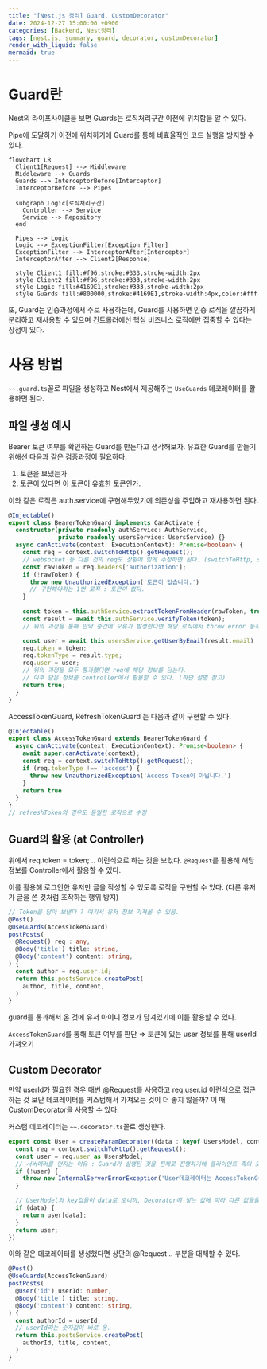 ```yaml
---
title: "[Nest.js 정리] Guard, CustomDecorator"
date: 2024-12-27 15:00:00 +0900
categories: [Backend, Nest정리]
tags: [nest.js, summary, guard, decorator, customDecorator]
render_with_liquid: false
mermaid: true
---
```


# Guard란

Nest의 라이프사이클을 보면 Guards는 로직처리구간 이전에 위치함을 알 수 있다.

Pipe에 도달하기 이전에 위치하기에 Guard를 통해 비효율적인 코드 실행을 방지할 수 있다.

```mermaid
flowchart LR
  Client1[Request] --> Middleware
  Middleware --> Guards
  Guards --> InterceptorBefore[Interceptor]
  InterceptorBefore --> Pipes

  subgraph Logic[로직처리구간]
    Controller --> Service
    Service --> Repository
  end

  Pipes --> Logic
  Logic --> ExceptionFilter[Exception Filter]
  ExceptionFilter --> InterceptorAfter[Interceptor]
  InterceptorAfter --> Client2[Response]
 
  style Client1 fill:#f96,stroke:#333,stroke-width:2px
  style Client2 fill:#f96,stroke:#333,stroke-width:2px
  style Logic fill:#4169E1,stroke:#333,stroke-width:2px
  style Guards fill:#800000,stroke:#4169E1,stroke-width:4px,color:#fff
```

또, Guard는 인증과정에서 주로 사용하는데, Guard를 사용하면 인증 로직을 깔끔하게 분리하고 재사용할 수 있으며 컨트롤러에선 핵심 비즈니스 로직에만 집중할 수 있다는 장점이 있다.

# 사용 방법

`~~.guard.ts`꼴로 파일을 생성하고 Nest에서 제공해주는 `UseGuards` 데코레이터를 활용하면 된다.

## 파일 생성 예시

Bearer 토큰 여부를 확인하는 Guard를 만든다고 생각해보자. 유효한 Guard를 만들기 위해선 다음과 같은 검증과정이 필요하다.

1. 토큰을 보냈는가
2. 토큰이 있다면 이 토큰이 유효한 토큰인가.

이와 같은 로직은 auth.service에 구현해두었기에 의존성을 주입하고 재사용하면 된다.

```ts
@Injectable()
export class BearerTokenGuard implements CanActivate {
  constructor(private readonly authService: AuthService,
              private readonly usersService: UsersService) {}
  async canActivate(context: ExecutionContext): Promise<boolean> {
    const req = context.switchToHttp().getRequest();
    // websocket 등 다른 것의 req도 상황에 맞게 수정하면 된다. (switchToHttp, switchToWs, switchToRpc)
    const rawToken = req.headers['authorization'];
    if (!rawToken) {
      throw new UnauthorizedException('토큰이 없습니다.')
      // 구현해야하는 1번 로직 : 토큰이 없다.
    }
    
    const token = this.authService.extractTokenFromHeader(rawToken, true);
    const result = await this.authService.verifyToken(token);
    // 위의 과정을 통해 만약 중간에 오류가 발생한다면 해당 로직에서 throw error 동작을 진행할 것임.

    const user = await this.usersService.getUserByEmail(result.email)
    req.token = token;
    req.tokenType = result.type;
    req.user = user;
    // 위의 과정을 모두 통과했다면 req에 해당 정보를 담는다.
    // 이후 담은 정보를 controller에서 활용할 수 있다. (하단 설명 참고)
    return true;
  }
}
```

AccessTokenGuard, RefreshTokenGuard 는 다음과 같이 구현할 수 있다.

```ts
@Injectable()
export class AccessTokenGuard extends BearerTokenGuard {
  async canActivate(context: ExecutionContext): Promise<boolean> {
    await super.canActivate(context);
    const req = context.switchToHttp().getRequest();
    if (req.tokenType !== 'access') {
      throw new UnauthorizedException('Access Token이 아닙니다.')
    }
    return true
  }
}
// refreshToken의 경우도 동일한 로직으로 수정
```

## Guard의 활용 (at Controller)

위에서 req.token = token; .. 이런식으로 하는 것을 보았다. `@Request`를 활용해 해당 정보를 Controller에서 활용할 수 있다.

이를 활용해 로그인한 유저만 글을 작성할 수 있도록 로직을 구현할 수 있다. (다른 유저가 글을 쓴 것처럼 조작하는 행위 방지)

```ts
// Token을 담아 보낸다 ? 여기서 유저 정보 가져올 수 있음.
@Post()
@UseGuards(AccessTokenGuard)
postPosts(
  @Request() req : any,
  @Body('title') title: string,
  @Body('content') content: string,
) {
  const author = req.user.id;
  return this.postsService.createPost(
    author, title, content,
  )
}
```

guard를 통과해서 온 것에 유저 아이디 정보가 담겨있기에 이를 활용할 수 있다. 

`AccessTokenGuard`를 통해 토큰 여부를 판단 ⇒ 토큰에 있는 user 정보를 통해 userId 가져오기

## Custom Decorator

만약 userId가 필요한 경우 매번 @Request를 사용하고 req.user.id 이런식으로 접근하는 것 보단 데코레이터를 커스텀해서 가져오는 것이 더 좋지 않을까? 이 때 CustomDecorator을 사용할 수 있다.

커스텀 데코레이터는 `~~.decorator.ts`꼴로 생성한다.

```ts
export const User = createParamDecorator((data : keyof UsersModel, context: ExecutionContext) => {
  const req = context.switchToHttp().getRequest();
  const user = req.user as UsersModel;
  // 서버에러를 던지는 이유 : Guard가 실행된 것을 전제로 진행하기에 클라이언트 측의 오류가 아닌 서버측의 오류라고 반환
  if (!user) {
    throw new InternalServerErrorException('User데코레이터는 AccessTokenGuard와 함께 사용해야합니다.');
  }

  // UserModel의 key값들이 data로 오니까, Decorator에 넣는 값에 따라 다른 값들을 반환
  if (data) {
    return user[data];
  }
  return user;
})
```

이와 같은 데코레이터를 생성했다면 상단의 @Request .. 부분을 대체할 수 있다.

```ts
@Post()
@UseGuards(AccessTokenGuard)
postPosts(
  @User('id') userId: number,
  @Body('title') title: string,
  @Body('content') content: string,
) {
  const authorId = userId;
  // userId라는 숫자값이 바로 옴.
  return this.postsService.createPost(
    authorId, title, content,
  )
}
```
